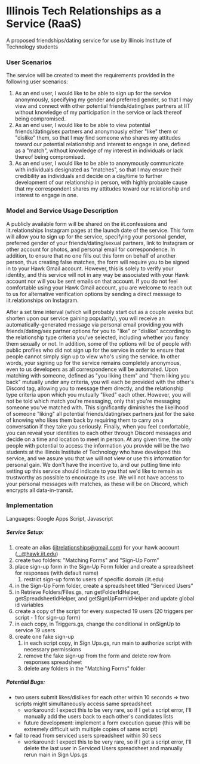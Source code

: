 # Illinois Tech Relationships as a Service (RaaS)
A proposed friendships/dating service for use by Illinois Institute of Technology students

### User Scenarios

The service will be created to meet the requirements provided in the following user scenarios:
1. As an end user, I would like to be able to sign up for the service anonymously, specifying my gender and preferred gender, so that I may view and connect with other potential friends/dating/sex partners at IIT without knowledge of my participation in the service or lack thereof being compromised.
2. As an end user, I would like to be able to view potential friends/dating/sex partners and anonymously either "like" them or "dislike" them, so that I may find someone who shares my attitudes toward our potential relationship and interest to engage in one, defined as a "match", without knowledge of my interest in individuals or lack thereof being compromised.
3. As an end user, I would like to be able to anonymously communicate with individuals designated as "matches", so that I may ensure their credibility as individuals and decide on a day/time to further development of our relationship in person, with highly probable cause that my correspondent shares my attitudes toward our relationship and interest to engage in one.

### Model and Service Usage Description
A publicly available form will be shared on the iit.confessions and iit.relationships Instagram pages at the launch date of the service. This form will allow you to sign up for the service, specifying your personal gender, preferred gender of your friends/dating/sexual partners, link to Instagram or other account for photos, and personal email for correspondence. In addition, to ensure that no one fills out this form on behalf of another person, thus creating false matches, the form will require you to be signed in to your Hawk Gmail account. However, this is solely to verify your identity, and this service will not in any way be associated with your Hawk account nor will you be sent emails on that account. If you do not feel comfortable using your Hawk Gmail account, you are welcome to reach out to us for alternative verification options by sending a direct message to iit.relationships on Instagram.

After a set time interval (which will probably start out as a couple weeks but shorten upon our service gaining popularity), you will receive an automatically-generated message via personal email providing you with friends/dating/sex partner options for you to "like" or "dislike" according to the relationship type criteria you've selected, including whether you fancy them sexually or not. In addition, some of the options will be of people with public profiles who did not sign up for the service in order to ensure that people cannot simply sign up to view who's using the service. In other words, your signing up for the service remains completely anonymous, even to us developers as all correspondence will be automated.
Upon matching with someone, defined as "you liking them" and "them liking you back" mutually under any criteria, you will each be provided with the other's Discord tag, allowing you to message them directly, and the relationship type criteria upon which you mutually "liked" each other. However, you will not be told which match you're messaging, only that you're messaging someone you've matched with. This significantly diminishes the likelihood of someone "liking" all potential friends/dating/sex partners just for the sake of knowing who likes them back by requiring them to carry on a conversation if they take you seriously. Finally, when you feel comfortable, you can reveal your identities to each other through Discord messages and decide on a time and location to meet in person.
At any given time, the only people with potential to access the information you provide will be the two students at the Illinois Institute of Technology who have developed this service, and we assure you that we will not view or use this information for personal gain. We don't have the incentive to, and our putting time into setting up this service should indicate to you that we'd like to remain as trustworthy as possible to encourage its use. We will not have access to your personal messages with matches, as these will be on Discord, which encrypts all data-in-transit.
### Implementation
Languages: Google Apps Script, Javascript
##### Service Setup:
1. create an alias (iitrelationships@gmail.com) for your hawk account (...@hawk.iit.edu)
2. create two folders: "Matching Forms" and "Sign-Up Form"
3. place sign-up form in the Sign-Up Form folder and create a spreadsheet for responses (with default name)
    1. restrict sign-up form to users of specific domain (iit.edu)
4. in the Sign-Up Form folder, create a spreadsheet titled "Serviced Users"
5. in Retrieve Folders/Files.gs, run getFolderIdHelper, getSpreadsheetIdHelper, and getSignUpFormIdHelper and update global id variables
6. create a copy of the script for every suspected 19 users (20 triggers per script - 1 for sign-up form)
7. in each copy, in Triggers.gs, change the conditional in onSignUp to service 19 users
8. create one fake sign-up
    1. in each script copy, in Sign Ups.gs, run main to authorize script with necessary permissions
    2. remove the fake sign-up from the form and delete row from responses spreadsheet
    3. delete any folders in the "Matching Forms" folder
##### Potential Bugs:
* two users submit likes/dislikes for each other within 10 seconds => two scripts might simultaneously access same spreadsheet
  * workaround: I expect this to be very rare, so if I get a script error, I'll manually add the users back to each other's candidates lists
  * future development: implement a form execution queue (this will be extremely difficult with multiple copies of same script)
* fail to read from serviced users spreadsheet within 30 secs
  * workaround: I expect this to be very rare, so if I get a script error, I'll delete the last user in Serviced Users spreadsheet
and manually rerun main in Sign Ups.gs
